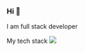 ### Hi 👋 
I am full stack developer

My tech stack
<img src="https://img.shields.io/badge/HTML-000?style=for-the-badge&logo=html5&logoColor=FFFF00"/>
